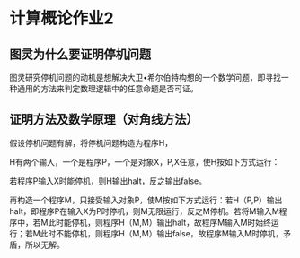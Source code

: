 # 计算概论作业2

## 图灵为什么要证明停机问题

图灵研究停机问题的动机是想解决大卫•希尔伯特构想的一个数学问题，即寻找一种通用的方法来判定数理逻辑中的任意命题是否可证。

## 证明方法及数学原理（对角线方法） 

假设停机问题有解，将停机问题构造为程序H，

H有两个输入，一个是程序P，一个是对象X，P,X任意，使H按如下方式运行：

若程序P输入X时能停机，则H输出halt，反之输出false。

再构造一个程序M，只接受输入对象P，使M按如下方式运行：若H（P,P）输出halt，即程序P在输入X为P时停机，则M无限运行，反之M停机。若将M输入M程序中，若M此时能停机，则程序H（M,M）输出halt，故程序M输入M时始终运行；若M此时不能停机，则程序H（M,M）输出false，故程序M输入M时停机，矛盾，所以无解。
